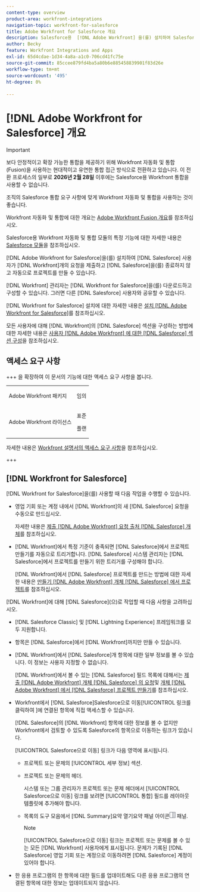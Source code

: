 ```yaml
---
content-type: overview
product-area: workfront-integrations
navigation-topic: workfront-for-salesforce
title: Adobe Workfront for Salesforce 개요
description: Salesforce용  [!DNL Adobe Workfront] 을(를) 설치하여 Salesforce 사용자가 Salesforce을 종료하지 않고도 요청을 제출 [!DNL Workfront] 하고 자동으로 프로젝트를 만들 수 있습니다.
author: Becky
feature: Workfront Integrations and Apps
exl-id: 65d4cdae-1d34-4a8a-a1c0-706cd41fc75e
source-git-commit: 85ccee879fd4ba5a80b6e885458839901f83d26e
workflow-type: tm+mt
source-wordcount: '495'
ht-degree: 0%

---
```


# [!DNL Adobe Workfront for Salesforce] 개요

<!-- Audited: 5/2025 -->

>[!IMPORTANT]
>
>보다 안정적이고 확장 가능한 통합을 제공하기 위해 Workfront 자동화 및 통합(Fusion)을 사용하는 현대적이고 유연한 통합 접근 방식으로 전환하고 있습니다. 이 전환 프로세스의 일부로 **2026년 2월 28일** 이후에는 Salesforce용 Workfront 통합을 사용할 수 없습니다.
>
>조직의 Salesforce 통합 요구 사항에 맞게 Workfront 자동화 및 통합을 사용하는 것이 좋습니다.
>
>Workfront 자동화 및 통합에 대한 개요는 [Adobe Workfront Fusion 개요](https://experienceleague.adobe.com/en/docs/workfront-fusion/using/get-started-with-fusion/understand-workfront-fusion/workfront-fusion-overview)를 참조하십시오.
>
>Salesforce용 Workfront 자동화 및 통합 모듈의 특정 기능에 대한 자세한 내용은 [Salesforce 모듈](https://experienceleague.adobe.com/en/docs/workfront-fusion/using/references/apps-and-their-modules/third-party-app-connectors/salesforce-modules)을 참조하십시오.

[!DNL Adobe Workfront for Salesforce]을(를) 설치하여 [!DNL Salesforce] 사용자가 [!DNL Workfront]개의 요청을 제출하고 [!DNL Salesforce]을(를) 종료하지 않고 자동으로 프로젝트를 만들 수 있습니다.

[!DNL Workfront] 관리자는 [!DNL Workfront for Salesforce]을(를) 다운로드하고 구성할 수 있습니다. 그러면 다른 [!DNL Salesforce] 사용자와 공유할 수 있습니다.

[!DNL Workfront for Salesforce] 설치에 대한 자세한 내용은 [설치 [!DNL Adobe Workfront for Salesforce]](../../workfront-integrations-and-apps/using-workfront-with-salesforce/install-workfront-for-salesforce.md)를 참조하십시오.

모든 사용자에 대해 [!DNL Workfront]의 [!DNL Salesforce] 섹션을 구성하는 방법에 대한 자세한 내용은 [사용자 [!DNL Adobe Workfront] 에 대한  [!DNL Salesforce] 섹션 구성](../../workfront-integrations-and-apps/using-workfront-with-salesforce/configure-wf-section-for-salesforce-users.md)을 참조하십시오.

## 액세스 요구 사항

+++ 을 확장하여 이 문서의 기능에 대한 액세스 요구 사항을 봅니다.

<table style="table-layout:auto"> 
 <col> 
 <col> 
 <tbody> 
  <tr> 
   <td role="rowheader">Adobe Workfront 패키지</td> 
   <td> <p>임의</p> </td> 
  </tr> 
  <tr> 
   <td role="rowheader">Adobe Workfront 라이선스</td> 
   <td> <p>표준</p>
   <p>플랜</p> </td> 
  </tr> 
 </tbody> 
</table>

자세한 내용은 [Workfront 설명서의 액세스 요구 사항](/help/quicksilver/administration-and-setup/add-users/access-levels-and-object-permissions/access-level-requirements-in-documentation.md)을 참조하십시오.

+++

## [!DNL Workfront for Salesforce]

[!DNL Workfront for Salesforce]을(를) 사용할 때 다음 작업을 수행할 수 있습니다.

* 영업 기회 또는 계정 내에서 [!DNL Workfront]의 새 [!DNL Salesforce] 요청을 수동으로 만드십시오.

  자세한 내용은 [제출 [!DNL Adobe Workfront] 요청 출처 [!DNL Salesforce] 개체](../../workfront-integrations-and-apps/using-workfront-with-salesforce/submit-workfront-requests-from-salesforce-objects.md)를 참조하십시오.

* [!DNL Workfront]에서 특정 기준이 충족되면 [!DNL Salesforce]에서 프로젝트 만들기를 자동으로 트리거합니다. [!DNL Salesforce] 시스템 관리자는 [!DNL Salesforce]에서 프로젝트를 만들기 위한 트리거를 구성해야 합니다.

  [!DNL Workfront]에서 [!DNL Salesforce] 프로젝트를 만드는 방법에 대한 자세한 내용은 [만들기 [!DNL Adobe Workfront] 개체 [!DNL Salesforce] 에서 프로젝트](../../workfront-integrations-and-apps/using-workfront-with-salesforce/create-wf-projects-from-salesforce-objects.md)를 참조하십시오.

[!DNL Workfront]에 대해 [!DNL Salesforce]&#x200B;(으)로 작업할 때 다음 사항을 고려하십시오.

* [!DNL Salesforce Classic] 및 [!DNL Lightning Experience] 프레임워크를 모두 지원합니다.
* 항목은 [!DNL Salesforce]에서 [!DNL Workfront]까지만 만들 수 있습니다.
* [!DNL Workfront]에서 [!DNL Salesforce]개 항목에 대한 일부 정보를 볼 수 있습니다. 이 정보는 사용자 지정할 수 없습니다.

  [!DNL Workfront]에서 볼 수 있는 [!DNL Salesforce] 필드 목록에 대해서는 [제출 [!DNL Adobe Workfront] 개체 [!DNL Salesforce] 의 요청](../../workfront-integrations-and-apps/using-workfront-with-salesforce/submit-workfront-requests-from-salesforce-objects.md)및 [개체 [!DNL Adobe Workfront] 에서  [!DNL Salesforce] 프로젝트 만들기](../../workfront-integrations-and-apps/using-workfront-with-salesforce/create-wf-projects-from-salesforce-objects.md)를 참조하십시오.

* Workfront에서 [!DNL Salesforce]Salesforce으로 이동[!UICONTROL  링크를 클릭하여 ]에 연결된 항목에 직접 액세스할 수 있습니다.

  [!DNL Salesforce]의 [!DNL Workfront] 항목에 대한 정보를 볼 수 없지만 Workfront에서 검토할 수 있도록 Salesforce의 항목으로 이동하는 링크가 있습니다.

  [!UICONTROL Salesforce으로 이동] 링크가 다음 영역에 표시됩니다.

   * 프로젝트 또는 문제의 [!UICONTROL 세부 정보] 섹션.
   * 프로젝트 또는 문제의 헤더.

     시스템 또는 그룹 관리자가 프로젝트 또는 문제 헤더에서 [!UICONTROL Salesforce으로 이동] 링크를 보려면 [!UICONTROL 통합] 필드를 레이아웃 템플릿에 추가해야 합니다.
   * 목록의 도구 모음에서 [!DNL Summary]요약 열기요약 패널 아이콘![을 클릭한 후 목록에서 문제를 선택할 때 문제가 발생하는 ](assets/summary-panel-icon.png) 패널.

     >[!NOTE]
     >
     >[!UICONTROL Salesforce으로 이동] 링크는 프로젝트 또는 문제를 볼 수 있는 모든 [!DNL Workfront] 사용자에게 표시됩니다. 문제가 기록된 [!DNL Salesforce] 영업 기회 또는 계정으로 이동하려면 [!DNL Salesforce] 계정이 있어야 합니다.

* 한 응용 프로그램의 한 항목에 대한 필드를 업데이트해도 다른 응용 프로그램의 연결된 항목에 대한 정보는 업데이트되지 않습니다.
